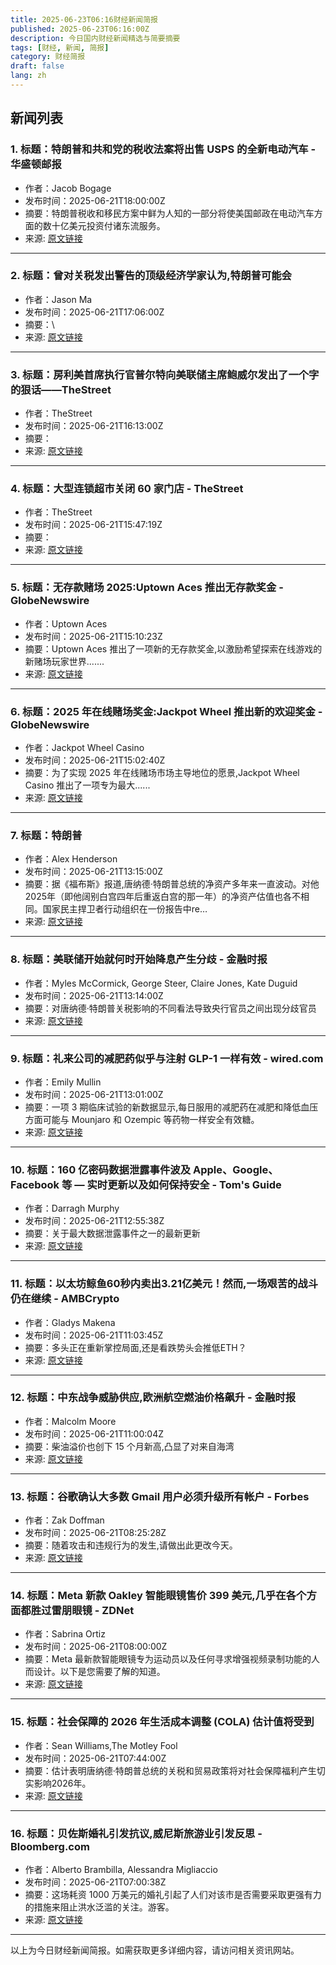 ```yaml
---
title: 2025-06-23T06:16财经新闻简报
published: 2025-06-23T06:16:00Z
description: 今日国内财经新闻精选与简要摘要
tags: [财经, 新闻, 简报]
category: 财经简报
draft: false
lang: zh
---
```


## 新闻列表

### 1. 标题：特朗普和共和党的税收法案将出售 USPS 的全新电动汽车 - 华盛顿邮报
- 作者：Jacob Bogage
- 发布时间：2025-06-21T18:00:00Z
- 摘要：特朗普税收和移民方案中鲜为人知的一部分将使美国邮政在电动汽车方面的数十亿美元投资付诸东流服务。
- 来源: [原文链接](https://www.washingtonpost.com/business/2025/06/21/trump-usps-trucks-taxes/)

---

### 2. 标题：曾对关税发出警告的顶级经济学家认为,特朗普可能会
- 作者：Jason Ma
- 发布时间：2025-06-21T17:06:00Z
- 摘要：\
- 来源: [原文链接](https://fortune.com/2025/06/21/trump-tariffs-outsmarted-us-all-10-percent-federal-revenue-economy/)

---

### 3. 标题：房利美首席执行官普尔特向美联储主席鲍威尔发出了一个字的狠话——TheStreet
- 作者：TheStreet
- 发布时间：2025-06-21T16:13:00Z
- 摘要：
- 来源: [原文链接](https://www.thestreet.com/economy/fannie-mae-chief-pulte-sends-savage-one-word-message-to-feds-powell)

---

### 4. 标题：大型连锁超市关闭 60 家门店 - TheStreet
- 作者：TheStreet
- 发布时间：2025-06-21T15:47:19Z
- 摘要：
- 来源: [原文链接](https://www.thestreet.com/retail/major-supermarket-chain-closing-60-locations)

---

### 5. 标题：无存款赌场 2025:Uptown Aces 推出无存款奖金 - GlobeNewswire
- 作者：Uptown Aces
- 发布时间：2025-06-21T15:10:23Z
- 摘要：Uptown Aces 推出了一项新的无存款奖金,以激励希望探索在线游戏的新赌场玩家世界.......
- 来源: [原文链接](https://www.globenewswire.com/news-release/2025/06/21/3103015/0/en/No-Deposit-Casino-2025-Uptown-Aces-Launches-No-Deposit-Bonus.html)

---

### 6. 标题：2025 年在线赌场奖金:Jackpot Wheel 推出新的欢迎奖金 - GlobeNewswire
- 作者：Jackpot Wheel Casino
- 发布时间：2025-06-21T15:02:40Z
- 摘要：为了实现 2025 年在线赌场市场主导地位的愿景,Jackpot Wheel Casino 推出了一项专为最大......
- 来源: [原文链接](https://www.globenewswire.com/news-release/2025/06/21/3103014/0/en/Online-Casino-Bonuses-2025-Jackpot-Wheel-Launches-New-Welcome-Bonus.html)

---

### 7. 标题：特朗普
- 作者：Alex Henderson
- 发布时间：2025-06-21T13:15:00Z
- 摘要：据《福布斯》报道,唐纳德·特朗普总统的净资产多年来一直波动。对他2025年（即他阔别白宫四年后重返白宫的那一年）的净资产估值也各不相同。国家民主捍卫者行动组织在一份报告中re…
- 来源: [原文链接](https://www.alternet.org/trump-guardian-net-worth/)

---

### 8. 标题：美联储开始就何时开始降息产生分歧 - 金融时报
- 作者：Myles McCormick, George Steer, Claire Jones, Kate Duguid
- 发布时间：2025-06-21T13:14:00Z
- 摘要：对唐纳德·特朗普关税影响的不同看法导致央行官员之间出现分歧官员
- 来源: [原文链接](https://www.ft.com/content/e5448f51-99cb-4acf-81ea-82de81aef501)

---

### 9. 标题：礼来公司的减肥药似乎与注射 GLP-1 一样有效 - wired.com
- 作者：Emily Mullin
- 发布时间：2025-06-21T13:01:00Z
- 摘要：一项 3 期临床试验的新数据显示,每日服用的减肥药在减肥和降低血压方面可能与 Mounjaro 和 Ozempic 等药物一样安全有效糖。
- 来源: [原文链接](https://www.wired.com/story/lilly-obesity-pill-effective-orforglipron-injected-glp-1-ozempic/)

---

### 10. 标题：160 亿密码数据泄露事件波及 Apple、Google、Facebook 等 — 实时更新以及如何保持安全 - Tom&#39;s Guide
- 作者：Darragh Murphy
- 发布时间：2025-06-21T12:55:38Z
- 摘要：关于最大数据泄露事件之一的最新更新
- 来源: [原文链接](https://www.tomsguide.com/news/live/16-billion-passwords-data-breach)

---

### 11. 标题：以太坊鲸鱼60秒内卖出3.21亿美元！然而,一场艰苦的战斗仍在继续 - AMBCrypto
- 作者：Gladys Makena
- 发布时间：2025-06-21T11:03:45Z
- 摘要：多头正在重新掌控局面,还是看跌势头会推低ETH？
- 来源: [原文链接](https://ambcrypto.com/ethereum-whales-sell-321-mln-in-60-seconds-still-a-tough-battle-remains/)

---

### 12. 标题：中东战争威胁供应,欧洲航空燃油价格飙升 - 金融时报
- 作者：Malcolm Moore
- 发布时间：2025-06-21T11:00:04Z
- 摘要：柴油溢价也创下 15 个月新高,凸显了对来自海湾
- 来源: [原文链接](https://www.ft.com/content/430b02c1-bd86-42fd-846c-d1e5edbd445a)

---

### 13. 标题：谷歌确认大多数 Gmail 用户必须升级所有帐户 - Forbes
- 作者：Zak Doffman
- 发布时间：2025-06-21T08:25:28Z
- 摘要：随着攻击和违规行为的发生,请做出此更改今天。
- 来源: [原文链接](https://www.forbes.com/sites/zakdoffman/2025/06/21/google-confirms-most-users-must-upgrade-gmail-and-other-accounts/)

---

### 14. 标题：Meta 新款 Oakley 智能眼镜售价 399 美元,几乎在各个方面都胜过雷朋眼镜 - ZDNet
- 作者：Sabrina Ortiz
- 发布时间：2025-06-21T08:00:00Z
- 摘要：Meta 最新款智能眼镜专为运动员以及任何寻求增强视频录制功能的人而设计。以下是您需要了解的知道。
- 来源: [原文链接](https://www.zdnet.com/article/metas-new-399-oakley-smart-glasses-beat-the-ray-bans-in-almost-every-way/)

---

### 15. 标题：社会保障的 2026 年生活成本调整 (COLA) 估计值将受到
- 作者：Sean Williams,The Motley Fool
- 发布时间：2025-06-21T07:44:00Z
- 摘要：估计表明唐纳德·特朗普总统的关税和贸易政策将对社会保障福利产生切实影响2026年。
- 来源: [原文链接](https://www.fool.com/retirement/2025/06/21/social-security-2026-cola-is-getting-a-trump-bump/)

---

### 16. 标题：贝佐斯婚礼引发抗议,威尼斯旅游业引发反思 - Bloomberg.com
- 作者：Alberto Brambilla, Alessandra Migliaccio
- 发布时间：2025-06-21T07:00:38Z
- 摘要：这场耗资 1000 万美元的婚礼引起了人们对该市是否需要采取更强有力的措施来阻止洪水泛滥的关注。游客。
- 来源: [原文链接](https://www.bloomberg.com/news/features/2025-06-21/bezos-wedding-draws-protests-soul-searching-over-tourism-in-venice)

---


以上为今日财经新闻简报。如需获取更多详细内容，请访问相关资讯网站。